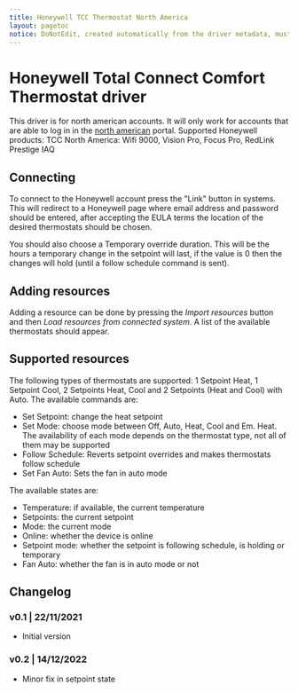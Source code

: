 ```yaml
---
title: Honeywell TCC Thermostat North America
layout: pagetoc
notice: DoNotEdit, created automatically from the driver metadata, must be updated on the driver itself
---
```

# Honeywell Total Connect Comfort Thermostat driver

This driver is for north american accounts. It will only work for accounts that are able to log in in the [north american](https://mytotalconnectcomfort.com/portal/) portal.
Supported Honeywell products: TCC North America: Wifi 9000, Vision Pro, Focus Pro, RedLink Prestige IAQ

## Connecting
To connect to the Honeywell account press the "Link" button in systems. This will redirect to a Honeywell page where email address and password should be entered, after accepting the EULA terms
the location of the desired thermostats should be chosen. 

You should also choose a Temporary override duration. This will be the hours a temporary change in the setpoint will last, if the value is 0 then the changes will hold (until a follow schedule command is sent).

## Adding resources
Adding a resource can be done by pressing the *Import resources* button and then *Load
resources from connected system*. A list of the available thermostats should appear.

## Supported resources

The following types of thermostats are supported: 1 Setpoint Heat, 1 Setpoint Cool, 2 Setpoints Heat, Cool and 2 Setpoints (Heat and Cool) with Auto.
The available commands are:
- Set Setpoint: change the heat setpoint
- Set Mode: choose mode between Off, Auto, Heat, Cool and Em. Heat. The availability of each mode depends on the thermostat type, not all of them may be supported
- Follow Schedule: Reverts setpoint overrides and makes thermostats follow schedule
- Set Fan Auto: Sets the fan in auto mode

The available states are:
- Temperature: if available, the current temperature
- Setpoints: the current setpoint
- Mode: the current mode
- Online: whether the device is online
- Setpoint mode: whether the setpoint is following schedule, is holding or temporary
- Fan Auto: whether the fan is in auto mode or not


## Changelog
### v0.1 | 22/11/2021
- Initial version

### v0.2 | 14/12/2022
- Minor fix in setpoint state

